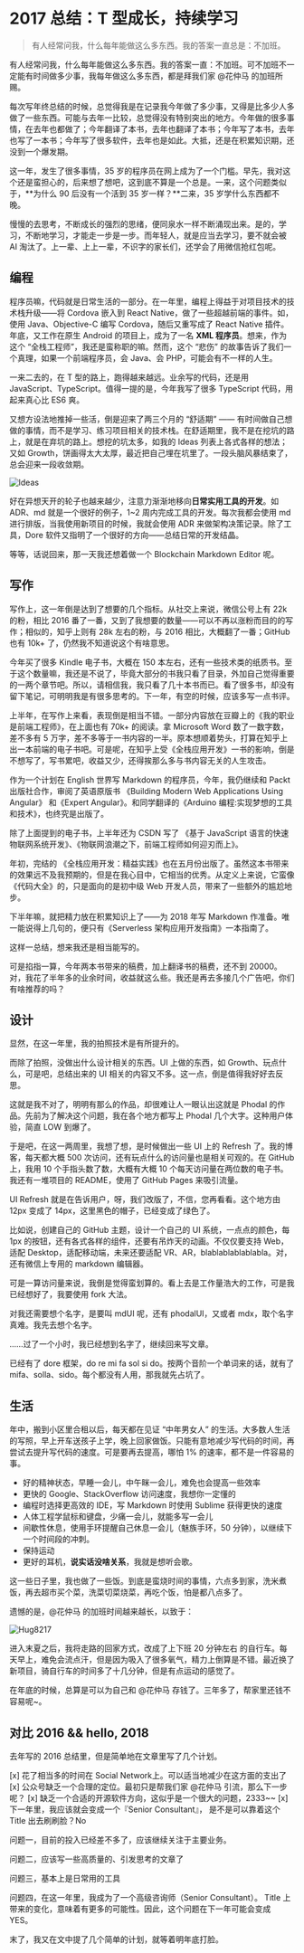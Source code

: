 2017 总结：T 型成长，持续学习
===

> 有人经常问我，什么每年能做这么多东西。我的答案一直总是：不加班。

有人经常问我，什么每年能做这么多东西。我的答案一直：不加班。可不加班不一定能有时间做多少事，我每年做这么多东西，都是拜我们家 @花仲马 的加班所赐。

每次写年终总结的时候，总觉得我是在记录我今年做了多少事，又得是比多少人多做了一些东西。可能与去年一比较，总觉得没有特别突出的地方。今年做的很多事情，在去年也都做了；今年翻译了本书，去年也翻译了本书；今年写了本书，去年也写了一本书；今年写了很多软件，去年也是如此。大抵，还是在积累知识期，还没到一个爆发期。

这一年，发生了很多事情，35 岁的程序员在网上成为了一个门槛。早先，我对这个还是蛮担心的，后来想了想吧，这到底不算是一个总是。一来，这个问题类似于，**为什么 90 后没有一个活到 35 岁一样？**二来，35 岁学什么东西都不晚。

慢慢的去思考，不断成长的强烈的思绪，便同泉水一样不断涌现出来。是的，学习，不断地学习，才能走一步是一步。而年轻人，就是应当去学习，要不就会被 AI 淘汰了。上一辈、上上一辈，不识字的家长们，还学会了用微信抢红包呢。

编程
---

程序员嘛，代码就是日常生活的一部分。在一年里，编程上得益于对项目技术的技术栈升级——将 Cordova 嵌入到 React Native，做了一些超越前端的事件。如，使用 Java、Objective-C 编写 Cordova，随后又重写成了 React Native 插件。年底，又工作在原生 Android 的项目上，成为了一名 **XML 程序员**。想来，作为这个 “全栈工程师”，我还是蛮称职的嘛。然而，这个 “悲伤” 的故事告诉了我们一个真理，如果一个前端程序员，会 Java、会 PHP，可能会有不一样的人生。

一来二去的，在 T 型的路上，跑得越来越远。业余写的代码，还是用 JavaScript、TypeScript。值得一提的是，今年我写了很多 TypeScript 代码，用起来真心比 ES6 爽。

又想方设法地推掉一些活，倒是迎来了两三个月的 “舒适期” —— 有时间做自己想做的事情，而不是学习、练习项目相关的技术栈。在舒适期里，我不是在挖坑的路上，就是在弃坑的路上。想挖的坑太多，如我的 Ideas 列表上各式各样的想法；又如 Growth，饼画得太大太厚，最近把自己埋在坑里了。一段头脑风暴结束了，总会迎来一段收敛期。

![Ideas](ideas.png)

好在异想天开的轮子也越来越少，注意力渐渐地移向**日常实用工具的开发**。如 ADR、md 就是一个很好的例子，1~2 周内完成工具的开发。每次我都会使用 md 进行排版，当我使用新项目的时候，我就会使用 ADR 来做架构决策记录。除了工具，Dore 软件又指明了一个很好的方向——总结日常的开发结晶。

等等，话说回来，那一天我还想着做一个 Blockchain Markdown Editor 呢。

写作
---

写作上，这一年倒是达到了想要的几个指标。从社交上来说，微信公号上有 22k 的粉，相比 2016 番了一番，又到了我想要的数量——可以不再以涨粉而目的的写作；相似的，知乎上则有 28k 左右的粉，与 2016 相比，大概翻了一番；GitHub 也有 10k+ 了，仍然我不知道说这个有啥意思。

今年买了很多 Kindle 电子书，大概在 150 本左右，还有一些技术类的纸质书。至于这个数量嘛，我还是不说了，毕竟大部分的书我只看了目录，外加自己觉得重要的一两个章节吧。所以，请相信我，我只看了几十本书而已。看了很多书，却没有留下笔记，可明明我是有很多思考的。下一年，有空的时候，应该多写一点书评。

上半年，在写作上来看，表现倒是相当不错。一部分内容放在豆瓣上的《我的职业是前端工程师》，在上面也有 70k+ 的阅读。拿 Microsoft Word 数了一数字数，差不多有 5 万字，差不多等于一书内容的一半。原本想顺着势头，打算在知乎上出一本前端的电子书吧。可是呢，在知乎上受《全栈应用开发》一书的影响，倒是不想写了，写书累吧，收益又少，还得挨那么多与书内容无关的人生攻击。

作为一个计划在 English 世界写 Markdown 的程序员，今年，我仍继续和 Packt 出版社合作，审阅了英语原版书 《Building Modern Web Applications Using Angular》 和《Expert Angular》。和同学翻译的《Arduino  编程:实现梦想的工具和技术》，也终究是出版了。

除了上面提到的电子书，上半年还为 CSDN 写了 《基于 JavaScript 语言的快速物联网系统开发》、《物联网浪潮之下，前端工程师如何迎刃而上》。

年初，完结的 《全栈应用开发：精益实践》也在五月份出版了。虽然这本书带来的效果远不及我预期的，但是在我心目中，它相当的优秀。从定义上来说，它蛮像《代码大全》的，只是面向的是初中级 Web 开发人员，带来了一些额外的尴尬地步。

下半年嘛，就把精力放在积累知识上了——为 2018 年写 Markdown 作准备。唯一能说得上几句的，便只有《Serverless 架构应用开发指南》一本指南了。

这样一总结，想来我还是相当能写的。

可是掐指一算，今年两本书带来的稿费，加上翻译书的稿费，还不到 20000。对，我花了半年多的业余时间，收益就这么些。我还是再去多接几个广告吧，你们有啥推荐的吗？

设计
---

显然，在这一年里，我的拍照技术是有所提升的。

而除了拍照，没做出什么设计相关的东西。UI 上做的东西，如 Growth、玩点什么，可是吧，总结出来的 UI 相关的内容又不多。这一点，倒是值得我好好去反思。

这就是我不对了，明明有那么的作品，却很难让人一眼认出这就是 Phodal 的作品。先前为了解决这个问题，我在各个地方都写上 Phodal 几个大字。这种用户体验，简直 LOW 到爆了。

于是吧，在这一两周里，我想了想，是时候做出一些 UI 上的 Refresh 了。我的博客，每天都大概 500 次访问，还有玩点什么的访问量也是相关可观的。在 GitHub 上，我用 10 个手指头数了数，大概有大概 10 个每天访问量在两位数的电子书。我还有一堆项目的 README，使用了 GitHub Pages 来吸引流量。

UI Refresh 就是在告诉用户，呀，我们改版了，不信，您再看看。这个地方由 12px 变成了 14px，这里黑色的帽子，已经变成了绿色了。

比如说，创建自己的 GitHub 主题，设计一个自己的 UI 系统，一点点的颜色，每 1px 的按钮，还有各式各样的组件，还要有吊炸天的动画。不仅仅要支持 Web，适配 Desktop，适配移动端，未来还要适配 VR、AR，blablablablablabla。对，还有微信上专用的 markdown 编辑器。

可是一算访问量来说，我倒是觉得蛮划算的。看上去是工作量浩大的工作，可是我已经想好了，我要使用 fork 大法。

对我还需要想个名字，是要叫 mdUI 呢，还有 phodalUI，又或者 mdx，取个名字真难。我先去想个名字。

……过了一个小时，我已经想到名字了，继续回来写文章。

已经有了 dore 框架，do re mi fa sol si do。按两个音阶一个单词来的话，就有了 mifa、solla、sido。每个都没有人用，那我就先占坑了。

生活
---

年中，搬到小区里合租以后，每天都在见证 “中年男女人” 的生活。大多数人生活的写照，早上开车送孩子上学，晚上回家做饭。只能有意地减少写代码的时间，再尝试去提升写代码的速度。可是要再去提高，哪怕 1% 的速率，都不是一件容易的事。

 - 好的精神状态，早睡一会儿，中午眯一会儿，难免也会提高一些效率
 - 更快的 Google、StackOverflow 访问速度，我想你一定懂的
 - 编程时选择更高效的 IDE，写 Markdown 时使用 Sublime 获得更快的速度
 - 人体工程学鼠标和键盘，少痛一会儿，就能多写一会儿
 - 间歇性休息，使用手环提醒自己休息一会儿（魅族手环，50 分钟），以继续下一个时间段的冲刺。
 - 保持运动
 - 更好的耳机，**说实话没啥关系**，我就是想听会歌。

这一些日子里，我也做了一些饭。到底是蛮烧时间的事情，六点多到家，洗米煮饭，再去超市买个菜，洗菜切菜烧菜，再吃个饭，怕是都八点多了。

遗憾的是，@花仲马 的加班时间越来越长，以致于：

![Hug8217](hug8217.png)

进入末夏之后，我将走路的回家方式，改成了上下班 20 分钟左右 的自行车。每天早上，难免会流点汗，但是因为吸入了很多氧气，精力上倒算是不错。最近换了新项目，骑自行车的时间多了十几分钟，但是有点运动的感觉了。

在年底的时候，总算是可以为自己和 @花仲马 存钱了。三年多了，帮家里还钱不容易呢~。

对比 2016 && hello, 2018
---

去年写的 2016 总结里，但是简单地在文章里写了几个计划。

 [x] 花了相当多的时间在 Social Network上。可以适当地减少在这方面的支出了
 [x] 公众号缺乏一个合理的定位。最初只是帮我们家 @花仲马 引流，那么下一步呢？
 [x] 缺乏一个合适的开源软件方向，这似乎是一个很大的问题，2333~~
 [x] 下一年里，我应该就会变成一个『Senior Consultant』， 是不是可以靠着这个 Title 出去刷刷脸？No

问题一，目前的投入已经差不多了，应该继续关注于主要业务。

问题二，应该写一些高质量的、引发思考的文章了

问题三，基本上是日常用的工具

问题四，在这一年里，我成为了一个高级咨询师（Senior Consultant）。 Title 上带来的变化，意味着有更多的可能性。因此，这个问题在下一年可能会变成 YES。

末了，我又在文中提了几个简单的计划，就等着明年底打脸。
